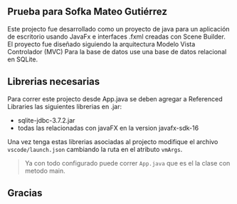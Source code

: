 ## Prueba para Sofka Mateo Gutiérrez

Este projecto fue desarrollado como un proyecto de java para un aplicación de escritorio usando JavaFx e interfaces .fxml creadas con Scene Builder.
El proyecto fue diseñado siguiendo la arquitectura Modelo Vista Controlador (MVC)
Para la base de datos use una base de datos relacional en SQLite. 

## Librerias necesarias

Para correr este projecto desde App.java se deben agregar a Referenced Libraries las siguientes librerias en .jar:

- sqlite-jdbc-3.7.2.jar
- todas las relacionadas con javaFX en la version javafx-sdk-16

Una vez tenga estas librerias asociadas al projecto modifique el archivo `vscode/launch.json` cambiando la ruta en el atributo `vmArgs`.

> Ya con todo configurado puede correr `App.java` que es el la clase con metodo main.

## Gracias


